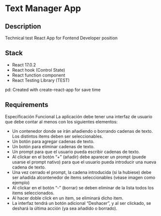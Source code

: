 # Text Manager App
## Description
Technical test React App for Fontend Developer position
## Stack
* React 17.0.2
* React hook (Control State)
* React function component
* React Testing Library (TEST)

pd: Created with create-react-app for save time
## Requirements
Especificación Funcional
La aplicación debe tener una interfaz de usuario que debe contar al menos con los siguientes elementos:
* Un contenedor donde se irán añadiendo o borrando cadenas de texto.
Los distintos items deben ser seleccionables.
* Un botón para agregar cadenas de texto.
* Un botón para eliminar cadenas de texto.
* Un prompt para que el usuario pueda escribir cadenas de texto.
* Al clickar en el botón “+” (añadir) debe aparecer un prompt (puede
usarse el prompt nativo) para que el usuario pueda introducir una nueva
cadena de texto.
* Una vez cerrado el prompt, la cadena introducida (si la hubiese) debe ser
añadida alcontenedor de items seleccionables (véase imagen como
ejemplo)
* Al clickar en el botón “-” (borrar) se deben eliminar de la lista todos los
items seleccionados.
* Al hacer doble click en un item, se eliminará dicho item.
* La interfaz tendrá un botón adicional “Deshacer”, y al ser clickado, se
deshará la última acción (ya sea añadido o borrado).